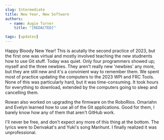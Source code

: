 ```yaml
---
slug: Intermediate
title: New Year, New Software
authors:
  - name: Augie Turner
    title: "[REDACTED]"

tags: [updates]
---
```


Happy Bloody New Year! This is acutally the second practice of 2023, but the first one was virtual and mostly involved teaching the new studnents how to use Git stuff. Today was quiet. Only four programmers showed up; myself and the three newbies. They aren't really new 'newbies' any more, but they are still new and it's a convinient way to remember them. We spent most of practice updating the computers to the 2023 WPI and FRC Tools. None of this was particularly hard, but it was time-consuming. It took hours for everything to download, extended by the computers going to sleep and cancelling them.

 Rowan also worked on upgrading the firmware on the RoboRios. Omariahn and Evelyn learned how to use all of the Git applications. Good for them, I barely know how any of them that aren't GitHub work. 

I'll never be free, and don't expect any more of this thing at the bottom. The lyrics were to Derivakat's and Yuki's song Manhunt.
I finally realized it was unprofessional.